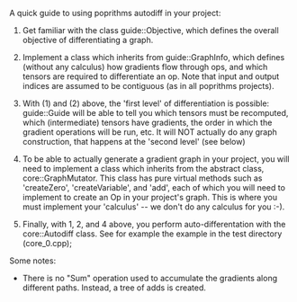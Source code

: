 A quick guide to using poprithms autodiff in your project:

1) Get familiar with the class guide::Objective, which defines the overall 
   objective of differentiating a graph. 

2) Implement a class which inherits from guide::GraphInfo, which defines 
   (without any calculus) how gradients flow through ops, and which tensors are 
   required to differentiate an op. Note that input and output indices are 
   assumed to be contiguous (as in all poprithms projects). 

3) With (1) and (2) above, the 'first level' of differentiation is possible: 
   guide::Guide will be able to tell you which tensors must be recomputed, 
   which (intermediate) tensors have gradients, the order in which the gradient 
   operations will be run, etc. It will NOT actually do any graph construction, 
   that happens at the 'second level' (see below)

4) To be able to actually generate a gradient graph in your project, you will 
   need to implement a class which inherits from the abstract class, 
   core::GraphMutator. This class has pure virtual methods such as 'createZero', 
   'createVariable', and 'add', each of which you will need to implement to 
   create an Op in your project's graph. This is where you must implement your 
   'calculus' -- we don't do any calculus for you :-). 

5) Finally, with 1, 2, and 4 above, you perform auto-differentation with the 
   core::Autodiff class. See for example the example in the test directory (core_0.cpp);

Some notes:
- There is no "Sum" operation used to accumulate the gradients along different paths.
  Instead, a tree of adds is created.
